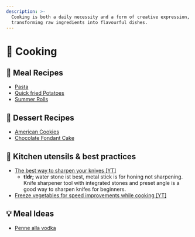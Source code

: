 ```yaml
---
description: >-
  Cooking is both a daily necessity and a form of creative expression,
  transforming raw ingredients into flavourful dishes.
---
```


# 🍳 Cooking

## 🍝 Meal Recipes

* [Pasta](pasta-bolognese.md)
* [Quick fried Potatoes](quick-fried-potatoes.md)
* [Summer Rolls](summer-rolls.md)

## 🍰 Dessert Recipes

* [American Cookies](american-cookies.md)
* [Chocolate Fondant Cake](chocolate-fondant-cake.md)

## 🔪 Kitchen utensils & best practices

* [The best way to sharpen your knives \[YT\]](https://www.youtube.com/watch?v=t-\_qzsMF8RM)
  * **tldr;** water stone ist best, metal stick is for honing not sharpening. Knife sharpener tool with integrated stones and preset angle is a good way to sharpen knifes for beginners.
* [Freeze vegetables for speed improvements while cooking \[YT\]](https://www.youtube.com/watch?app=desktop\&v=XlndcLo3j7I)

## 💡 Meal Ideas

* [Penne alla vodka](https://www.swissmilk.ch/de/rezepte-kochideen/rezepte/SM2022\_DIVE\_18/penne-alla-vodka/)

